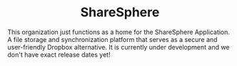 <div align="center">
  <h1>ShareSphere</h1>
</div>

This organization just functions as a home for the ShareSphere Application.
A file storage and synchronization platform that serves as a secure and user-friendly Dropbox alternative.
It is currently under development and we don't have exact release dates yet!
